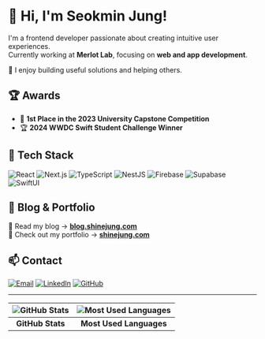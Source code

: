 # 👋 Hi, I'm Seokmin Jung!

I'm a frontend developer passionate about creating intuitive user experiences.  
Currently working at **Merlot Lab**, focusing on **web and app development**.  

🚀 I enjoy building useful solutions and helping others.  

## 🏆 Awards
- 🥇 **1st Place in the 2023 University Capstone Competition**  
- 🏆 **2024 WWDC Swift Student Challenge Winner**  

## 🔧 Tech Stack

![React](https://img.shields.io/badge/React-61DAFB?style=flat-square&logo=react&logoColor=white)
![Next.js](https://img.shields.io/badge/Next.js-000000?style=flat-square&logo=next.js&logoColor=white)
![TypeScript](https://img.shields.io/badge/TypeScript-3178C6?style=flat-square&logo=typescript&logoColor=white)
![NestJS](https://img.shields.io/badge/NestJS-E0234E?style=flat-square&logo=nestjs&logoColor=white)
![Firebase](https://img.shields.io/badge/Firebase-FFCA28?style=flat-square&logo=firebase&logoColor=black)
![Supabase](https://img.shields.io/badge/Supabase-3ECF8E?style=flat-square&logo=supabase&logoColor=white)
![SwiftUI](https://img.shields.io/badge/SwiftUI-FA7343?style=flat-square&logo=swift&logoColor=white)

## 📖 Blog & Portfolio

📜 Read my blog → **[blog.shinejung.com](https://blog.shinejung.com/)**  
📂 Check out my portfolio → **[shinejung.com](https://www.shinejung.com/)**  

## 📫 Contact

[![Email](https://img.shields.io/badge/Email-D14836?style=flat-square&logo=gmail&logoColor=white)](mailto:joydonald5314@gmail.com)
[![LinkedIn](https://img.shields.io/badge/LinkedIn-0077B5?style=flat-square&logo=linkedin&logoColor=white)](https://www.linkedin.com/in/seokmin-jung-8a0a7826b)
[![GitHub](https://img.shields.io/badge/GitHub-181717?style=flat-square&logo=github&logoColor=white)](https://github.com/shine-jung)

---

| ![GitHub Stats](https://github-readme-stats.vercel.app/api?username=shine-jung&show_icons=true&theme=react) | ![Most Used Languages](https://github-readme-stats.vercel.app/api/top-langs/?username=shine-jung&layout=compact&theme=react) |
|:--:|:--:|
| **GitHub Stats** | **Most Used Languages** |

